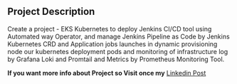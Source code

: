## Project Description
Create a project - EKS Kubernetes to deploy Jenkins CI/CD tool using Automated way Operator, and manage Jenkins Pipeline as Code by Jenkins Kubernetes CRD and Application jobs launches in dynamic provisioning node our kubernetes deployment pods and monitoring of infrastructure log by Grafana Loki and Promtail and Metrics by Prometheus Monitoring Tool.

**If you want more info about Project so Visit once my** [Linkedin Post](https://www.linkedin.com/posts/md-azfar-alam_solvingprobem-asktechnicalissue-devops-activity-7117845808317706240-easK?utm_source=share&utm_medium=member_desktop)
